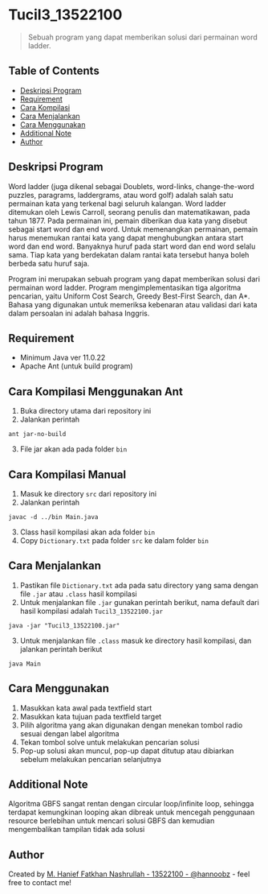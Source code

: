 # Tucil3_13522100
> Sebuah program yang dapat memberikan solusi dari permainan word ladder.

## Table of Contents
* [Deskripsi Program](#general-information)
* [Requirement](#requirement)
* [Cara Kompilasi](#compile)
* [Cara Menjalankan](#run)
* [Cara Menggunakan](#use)
* [Additional Note](#note)
* [Author](#Author)

## Deskripsi Program
Word ladder (juga dikenal sebagai Doublets, word-links, change-the-word puzzles,
paragrams, laddergrams, atau word golf) adalah salah satu permainan kata yang terkenal bagi
seluruh kalangan. Word ladder ditemukan oleh Lewis Carroll, seorang penulis dan
matematikawan, pada tahun 1877. Pada permainan ini, pemain diberikan dua kata yang disebut
sebagai start word dan end word. Untuk memenangkan permainan, pemain harus menemukan
rantai kata yang dapat menghubungkan antara start word dan end word. Banyaknya huruf pada
start word dan end word selalu sama. Tiap kata yang berdekatan dalam rantai kata tersebut hanya
boleh berbeda satu huruf saja.


Program ini merupakan sebuah program yang dapat memberikan
solusi dari permainan word ladder. Program mengimplementasikan tiga algoritma
pencarian, yaitu Uniform Cost Search, Greedy Best-First Search, dan A*. Bahasa yang
digunakan untuk memeriksa kebenaran atau validasi dari kata dalam persoalan ini adalah bahasa
Inggris.


## Requirement
- Minimum Java ver 11.0.22
- Apache Ant (untuk build program)


## Cara Kompilasi Menggunakan Ant
1. Buka directory utama dari repository ini
2. Jalankan perintah 
```
ant jar-no-build
```
3. File jar akan ada pada folder ```bin```

## Cara Kompilasi Manual
1. Masuk ke directory ```src``` dari repository ini
2. Jalankan perintah
```
javac -d ../bin Main.java
```
3. Class hasil kompilasi akan ada folder ```bin```
4. Copy ```Dictionary.txt``` pada folder ```src``` ke dalam folder ```bin``` 


## Cara Menjalankan
1. Pastikan file ```Dictionary.txt``` ada pada satu directory yang sama dengan file ```.jar``` atau ```.class``` hasil kompilasi
2. Untuk menjalankan file ```.jar``` gunakan perintah berikut, nama default dari hasil kompilasi adalah ```Tucil3_13522100.jar```
```
java -jar "Tucil3_13522100.jar"
```
3. Untuk menjalankan file ```.class``` masuk ke directory hasil kompilasi, dan jalankan perintah berikut
```
java Main
```

## Cara Menggunakan
1. Masukkan kata awal pada textfield start
2. Masukkan kata tujuan pada textfield target
3. Pilih algoritma yang akan digunakan dengan menekan tombol radio sesuai dengan label algoritma
4. Tekan tombol solve untuk melakukan pencarian solusi
5. Pop-up solusi akan muncul, pop-up dapat ditutup atau dibiarkan sebelum melakukan pencarian selanjutnya

## Additional Note
Algoritma GBFS sangat rentan dengan circular loop/infinite loop, sehingga terdapat kemungkinan looping akan dibreak untuk mencegah penggunaan resource berlebihan untuk mencari solusi GBFS dan kemudian mengembalikan tampilan tidak ada solusi


## Author
Created by [M. Hanief Fatkhan Nashrullah - 13522100 - @hannoobz](https://www.github.com/hannoobz) - feel free to contact me!
